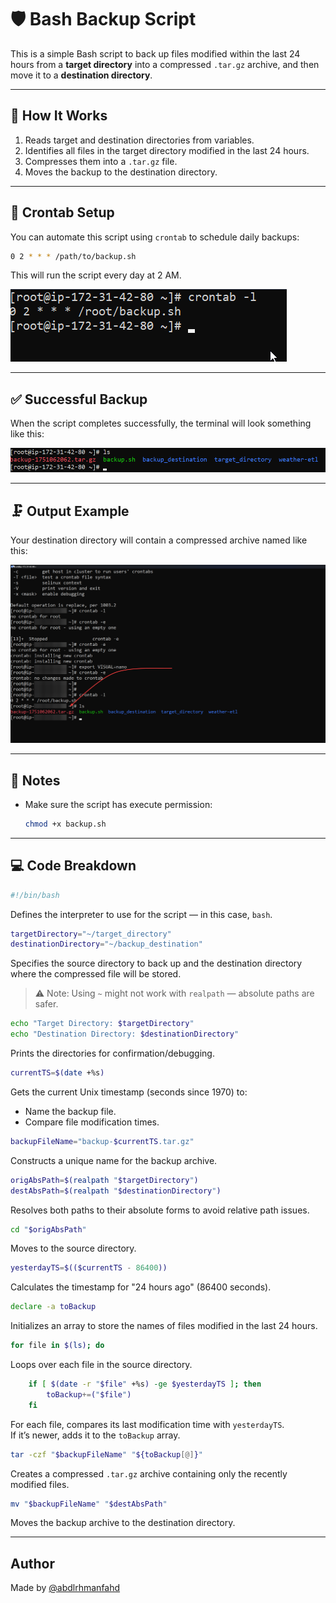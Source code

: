 # 🛡️ Bash Backup Script

This is a simple Bash script to back up files modified within the last 24 hours from a **target directory** into a compressed `.tar.gz` archive, and then move it to a **destination directory**.

---

## 📜 How It Works

1. Reads target and destination directories from variables.
2. Identifies all files in the target directory modified in the last 24 hours.
3. Compresses them into a `.tar.gz` file.
4. Moves the backup to the destination directory.

---

## 🔧 Crontab Setup

You can automate this script using `crontab` to schedule daily backups:

```bash
0 2 * * * /path/to/backup.sh
```

This will run the script every day at 2 AM.

![Crontab setup](01-crontab.png)

---

## ✅ Successful Backup

When the script completes successfully, the terminal will look something like this:

![Backup complete](02-backup-complete.png)

---

## 🗜️ Output Example

Your destination directory will contain a compressed archive named like this:

![Zipped result](03-zipped.png)

---

## 🧠 Notes

- Make sure the script has execute permission:  
  ```bash
  chmod +x backup.sh
  ```
---

## 💻 Code Breakdown

```bash
#!/bin/bash
```
Defines the interpreter to use for the script — in this case, `bash`.

```bash
targetDirectory="~/target_directory"
destinationDirectory="~/backup_destination"
```
Specifies the source directory to back up and the destination directory where the compressed file will be stored.  
> ⚠️ Note: Using `~` might not work with `realpath` — absolute paths are safer.

```bash
echo "Target Directory: $targetDirectory"
echo "Destination Directory: $destinationDirectory"
```
Prints the directories for confirmation/debugging.

```bash
currentTS=$(date +%s)
```
Gets the current Unix timestamp (seconds since 1970) to:
- Name the backup file.
- Compare file modification times.

```bash
backupFileName="backup-$currentTS.tar.gz"
```
Constructs a unique name for the backup archive.

```bash
origAbsPath=$(realpath "$targetDirectory")
destAbsPath=$(realpath "$destinationDirectory")
```
Resolves both paths to their absolute forms to avoid relative path issues.

```bash
cd "$origAbsPath"
```
Moves to the source directory.

```bash
yesterdayTS=$(($currentTS - 86400))
```
Calculates the timestamp for "24 hours ago" (86400 seconds).

```bash
declare -a toBackup
```
Initializes an array to store the names of files modified in the last 24 hours.

```bash
for file in $(ls); do
```
Loops over each file in the source directory.

```bash
    if [ $(date -r "$file" +%s) -ge $yesterdayTS ]; then
        toBackup+=("$file")
    fi
```
For each file, compares its last modification time with `yesterdayTS`.  
If it’s newer, adds it to the `toBackup` array.

```bash
tar -czf "$backupFileName" "${toBackup[@]}"
```
Creates a compressed `.tar.gz` archive containing only the recently modified files.

```bash
mv "$backupFileName" "$destAbsPath"
```
Moves the backup archive to the destination directory.

---

## Author

Made by [@abdlrhmanfahd](https://github.com/abdlrhmanfahd)
